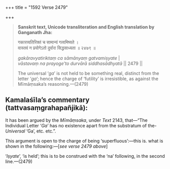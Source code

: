 +++
title = "1592 Verse 2479"

+++
> **Sanskrit text, Unicode transliteration and English translation by Ganganath Jha:** 
>
> गकारव्यतिरिक्तं च सामान्यं गत्वमिष्यते ।  
> वास्तवं न प्रयोगेऽतो दुर्वारा सिद्धसाध्यता ॥ २४७९ ॥ 
>
> *gakāravyatiriktaṃ ca sāmānyaṃ gatvamiṣyate* \|  
> *vāstavaṃ na prayoge'to durvārā siddhasādhyatā* \|\| 2479 \|\| 
>
> The universal ‘*ga*’ is not held to be something real, distinct from the letter ‘*ga*’; hence the charge of ‘futility’ is irresistible, as against the Mīmāṃsaka’s reasoning.—(2479)



## Kamalaśīla’s commentary (tattvasaṃgrahapañjikā):

It has been argued by the *Mīmāṃsaka*, under *Text* 2143, that—“The Individual Letter ‘*Ga*’ has no existence apart from the substratum of the-*Universal* ‘Ga’, etc. etc.”.

This argument is open to the charge of being ‘superfluous’:—this is. what is shown in the following:—[*see verse 2479 above*]

‘*Iṣyate*’, ‘is held’; this is to be construed with the ‘na’ following, in the second line.—(2479)


